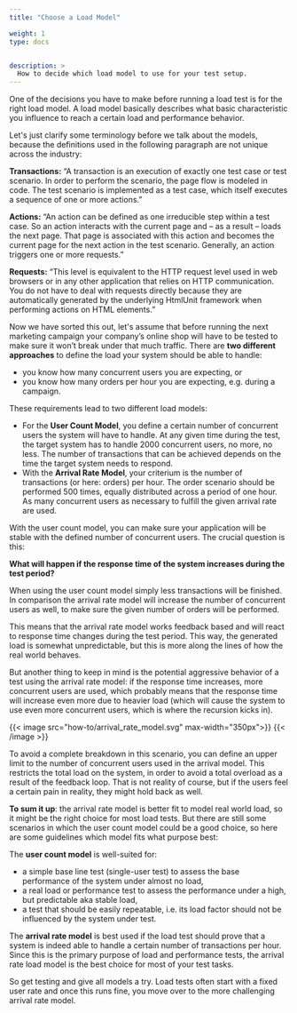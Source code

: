 ```yaml
---
title: "Choose a Load Model"

weight: 1
type: docs


description: >
  How to decide which load model to use for your test setup.
---
```


One of the decisions you have to make before running a load test is for the right load model. A load model basically describes what basic characteristic you influence to reach a certain load and performance behavior.

Let's just clarify some terminology before we talk about the models, because the definitions used in the following paragraph are not unique across the industry:

**Transactions:** “A transaction is an execution of exactly one test case or test scenario. In order to perform the scenario, the page flow is modeled in code. The test scenario is implemented as a test case, which itself executes a sequence of one or more actions.”

**Actions:** “An action can be defined as one irreducible step within a test case. So an action interacts with the current page and – as a result – loads the next page. That page is associated with this action and becomes the current page for the next action in the test scenario. Generally, an action triggers one or more requests.”

**Requests:** “This level is equivalent to the HTTP request level used in web browsers or in any other application that relies on HTTP communication. You do not have to deal with requests directly because they are automatically generated by the underlying HtmlUnit framework when performing actions on HTML elements.”

Now we have sorted this out, let's assume that before running the next marketing campaign your company’s online shop will have to be tested to make sure it won’t break under that much traffic. There are **two different approaches** to define the load your system should be able to handle: 

* you know how many concurrent users you are expecting, or
* you know how many orders per hour you are expecting, e.g. during a campaign. 

These requirements lead to two different load models:

* For the **User Count Model**, you define a certain number of concurrent users the system will have to handle. At any given time during the test, the target system has to handle 2000 concurrent users, no more, no less. The number of transactions that can be achieved depends on the time the target system needs to respond.
* With the **Arrival Rate Model**, your criterium is the number of transactions (or here: orders) per hour. The order scenario should be performed 500 times, equally distributed across a period of one hour. As many concurrent users as necessary to fulfill the given arrival rate are used.

With the user count model, you can make sure your application will be stable with the defined number of concurrent users. The crucial question is this: 

**What will happen if the response time of the system increases during the test period?**

When using the user count model simply less transactions will be finished. In comparison the arrival rate model will increase the number of concurrent users as well, to make sure the given number of orders will be performed.

This means that the arrival rate model works feedback based and will react to response time changes during the test period. This way, the generated load is somewhat unpredictable, but this is more along the lines of how the real world behaves. 

But another thing to keep in mind is the potential aggressive behavior of a test using the arrival rate model: if the response time increases, more concurrent users are used, which probably means that the response time will increase even more due to heavier load (which will cause the system to use even more concurrent users, which is where the recursion kicks in). 

{{< image src="how-to/arrival_rate_model.svg" max-width="350px">}}
{{< /image >}}

To avoid a complete breakdown in this scenario, you can define an upper limit to the number of concurrent users used in the arrival model. This restricts the total load on the system, in order to avoid a total overload as a result of the feedback loop. That is not reality of course, but if the users feel a certain pain in reality, they might hold back as well.

**To sum it up**: the arrival rate model is better fit to model real world load, so it might be the right choice for most load tests. But there are still some scenarios in which the user count model could be a good choice, so here are some guidelines which model fits what purpose best:

The **user count model** is well-suited for:

+ a simple base line test (single-user test) to assess the base performance of the system under almost no load,
+ a real load or performance test to assess the performance under a high, but predictable aka stable load,
+ a test that should be easily repeatable, i.e. its load factor should not be influenced by the system under test.

The **arrival rate model** is best used if the load test should prove that a system is indeed able to handle a certain number of transactions per hour. Since this is the primary purpose of load and performance tests, the arrival rate load model is the best choice for most of your test tasks.

So get testing and give all models a try. Load tests often start with a fixed user rate and once this runs fine, you move over to the more challenging arrival rate model.

